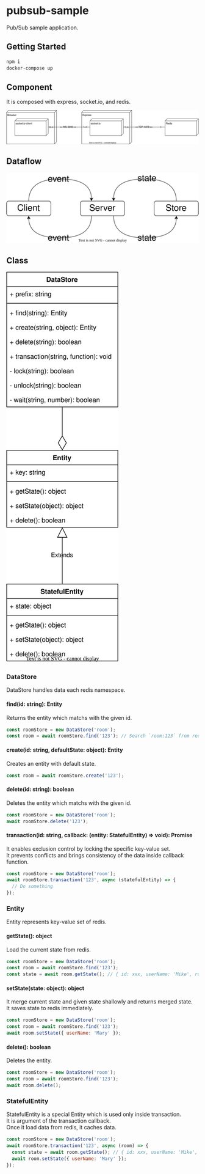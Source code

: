 # pubsub-sample

Pub/Sub sample application.

## Getting Started

```bash
npm i
docker-compose up
```

## Component

It is composed with express, socket.io, and redis.

![component-diagram](./docs/component-diagram.svg)

## Dataflow

![dataflow-model](./docs/dataflow-model.svg)

## Class

![class-diagram](./docs/class-diagram.svg)

### DataStore

DataStore handles data each redis namespace.

#### find(id: string): Entity

Returns the entity which matchs with the given id.

```javascript
const roomStore = new DataStore('room');
const room = await roomStore.find('123'); // Search `room:123` from redis
```

#### create(id: string, defaultState: object): Entity

Creates an entity with default state.

```javascript
const room = await roomStore.create('123');
```

#### delete(id: string): boolean

Deletes the entity which matchs with the given id.

```javascript
const roomStore = new DataStore('room');
await roomStore.delete('123');
```

#### transaction(id: string, callback: (entity: StatefulEntity) => void): Promise<void>

It enables exclusion control by locking the specific key-value set.  
It prevents conflicts and brings consistency of the data inside callback function.

```javascript
const roomStore = new DataStore('room');
await roomStore.transaction('123', async (statefulEntity) => {
  // Do something
});
```

### Entity

Entity represents key-value set of redis.

#### getState(): object

Load the current state from redis.

```javascript
const roomStore = new DataStore('room');
const room = await roomStore.find('123');
const state = await room.getState(); // { id: xxx, userName: 'Mike', roomId: 123 }
```

#### setState(state: object): object

It merge current state and given state shallowly and returns merged state.  
It saves state to redis immediately.

```javascript
const roomStore = new DataStore('room');
const room = await roomStore.find('123');
await room.setState({ userName: 'Mary' });
```

#### delete(): boolean

Deletes the entity.

```javascript
const roomStore = new DataStore('room');
const room = await roomStore.find('123');
await room.delete();
```

### StatefulEntity

StatefulEntity is a special Entity which is used only inside transaction.  
It is argument of the transaction callback.  
Once it load data from redis, it caches data.

```javascript
const roomStore = new DataStore('room');
await roomStore.transaction('123', async (room) => {
  const state = await room.getState(); // { id: xxx, userName: 'Mike', roomId: 123 }
  await room.setState({ userName: 'Mary' });
});
```
